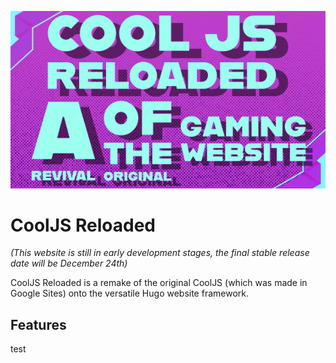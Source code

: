 ![Site Icon](/static/images/banner_small.png)
# CoolJS Reloaded

*(This website is still in early development stages, the final stable release date will be December 24th)*

CoolJS Reloaded is a remake of the original  CoolJS (which was made in Google Sites) onto the versatile Hugo website framework.

## Features
test